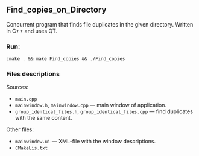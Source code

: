 Find_copies_on_Directory 
-------------------------------------------------------

Concurrent program that finds file duplicates in the given directory.
Written in C++ and uses QT.


 ### Run:
 `cmake . && make Find_copies && ./Find_copies`

### Files descriptions

Sources:
 - `main.cpp`
 - `mainwindow.h`, `mainwindow.cpp` — main window of application.
 - `group_identical_files.h`, `group_identical_files.cpp` — find duplicates with the same content.
	  
 
Other files:
 - `mainwindow.ui` — XML-file with the window descriptions. 
 - `CMakeLis.txt` 

